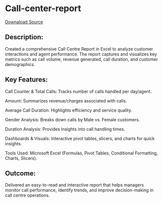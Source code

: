 # Call-center-report

<a href="https://github.com/mallu8050/Call-center-report/blob/864e72420810493cbca207379cb975fcb64f2ac0/Call%20center%20report-2023.xlsx">Downaload Source</a>
## Description:
Created a comprehensive Call Centre Report in Excel to analyze customer interactions and agent performance. The report captures and visualizes key metrics such as call volume, revenue generated, call duration, and customer demographics.

## Key Features:

Call Counter & Total Calls: Tracks number of calls handled per day/agent.

Amount: Summarizes revenue/charges associated with calls.

Average Call Duration: Highlights efficiency and service quality.

Gender Analysis: Breaks down calls by Male vs. Female customers.

Duration Analysis: Provides insights into call handling times.

Dashboards & Visuals: Interactive pivot tables, slicers, and charts for quick insights.


Tools Used: Microsoft Excel (Formulas, Pivot Tables, Conditional Formatting, Charts, Slicers).

## Outcome:
Delivered an easy-to-read and interactive report that helps managers monitor call performance, identify trends, and improve decision-making in call centre operations.

